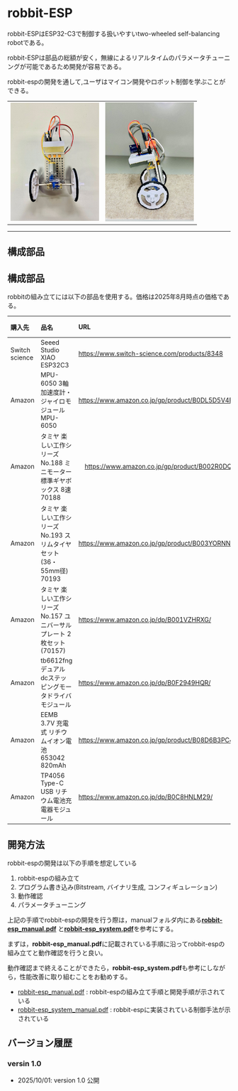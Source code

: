 # robbit-ESP
 
robbit-ESPはESP32-C3で制御する扱いやすいtwo-wheeled self-balancing robotである。

robbit-ESPは部品の総額が安く，無線によるリアルタイムのパラメータチューニングが可能であるため開発が容易である。

robbit-espの開発を通して,ユーザはマイコン開発やロボット制御を学ぶことができる。

<table>
    <tr>
        <td><img src="image/esp32c3_front.jpg" alt="画像1" width="200"></td>
        <td><img src="image/esp32c3-structure-side.jpg" alt="画像2" width="200"></td>
</table>

-----
## 構成部品

## 構成部品

robbitの組み立てには以下の部品を使用する。価格は2025年8月時点の価格である。

| 購入先 | 品名 | URL | 合計 | 数量 | 単価 |
|:---|:---|:---|:---|:---|:---|
| Switch science | Seeed Studio XIAO ESP32C3 | https://www.switch-science.com/products/8348 | 1069 | 1 | 1069 |
| Amazon | MPU-6050 3軸加速度計・ジャイロモジュール MPU-6050 | https://www.amazon.co.jp/gp/product/B0DL5D5V4B/ | 1949 | 6 | 325 |
| Amazon | タミヤ 楽しい工作シリーズ No.188 ミニモーター標準ギヤボックス 8速 70188 |　https://www.amazon.co.jp/gp/product/B002R0DQCK/　| 632 | 1 | 632 |
| Amazon | タミヤ 楽しい工作シリーズ No.193 スリムタイヤセット (36・55mm径) 70193　| https://www.amazon.co.jp/gp/product/B003YORNNG/ | 528 | 1 | 528 |
| Amazon | タミヤ 楽しい工作シリーズ No.157 ユニバーサルプレート 2枚セット (70157) | https://www.amazon.co.jp/dp/B001VZHRXG/ | 660 | 4 | 165 |
| Amazon | tb6612fngデュアルdcステッピングモータドライバモジュール | https://www.amazon.co.jp/dp/B0F2949HQR/ | 998 | 3 | 333 |
| Amazon | EEMB 3.7V 充電式 リチウムイオン電池 653042 820mAh | https://www.amazon.co.jp/gp/product/B08D6B3PC4/ | 2499 | 4 | 625 |
| Amazon | TP4056 Type-C USB リチウム電池充電器モジュール | https://www.amazon.co.jp/dp/B0C8HNLM29/ | 525 | 3 | 175 |

## 開発方法

robbit-espの開発は以下の手順を想定している

1. robbit-espの組み立て
2. プログラム書き込み(Bitstream, バイナリ生成, コンフィギュレーション)
3. 動作確認
4. パラメータチューニング

上記の手順でrobbit-espの開発を行う際は，manualフォルダ内にある[**robbit-esp_manual.pdf**](./manual/robbit-esp_manual.pdf)
と[**robbit-esp_system.pdf**](./manual/robbit-esp_system_manual.pdf)を参考にする。

まずは，**robbit-esp_manual.pdf**に記載されている手順に沿ってrobbit-espの組み立てと動作確認を行うと良い。

動作確認まで終えることができたら，**robbit-esp_system.pdf**も参考にしながら，性能改善に取り組むことをお勧めする。

- [robbit-esp_manual.pdf](./manual/robbit-esp_manual.pdf) : robbit-espの組み立て手順と開発手順が示されている
- [robbit-esp_system_manual.pdf](./manual/robbit-esp_system_manual.pdf) : robbit-espに実装されている制御手法が示されている

## バージョン履歴

### versin 1.0

- 2025/10/01: version 1.0 公開
